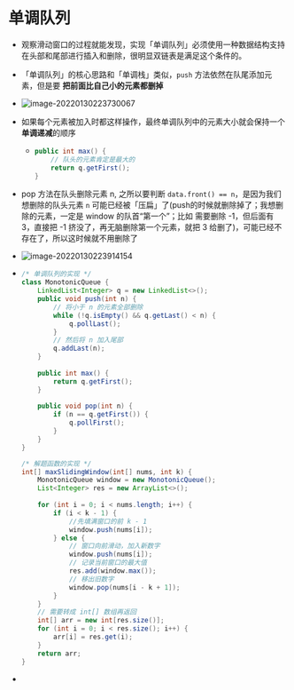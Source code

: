 # 单调队列

- 观察滑动窗口的过程就能发现，实现「单调队列」必须使用一种数据结构支持在头部和尾部进行插入和删除，很明显双链表是满足这个条件的。

- 「单调队列」的核心思路和「单调栈」类似，`push` 方法依然在队尾添加元素，但是要 **把前面比自己小的元素都删掉**

- ![image-20220130223730067](https://raw.githubusercontent.com/TWDH/Leetcode-From-Zero/pictures/img/image-20220130223730067.png)

- 如果每个元素被加入时都这样操作，最终单调队列中的元素大小就会保持一个**单调递减**的顺序

  - ```java
    public int max() {
        // 队头的元素肯定是最大的
        return q.getFirst();
    }
    ```

- pop 方法在队头删除元素 n, 之所以要判断 `data.front() == n`，是因为我们想删除的队头元素 `n` 可能已经被「压扁」了(push的时候就删除掉了；我想删除的元素，一定是 window 的队首“第一个”；比如 需要删除 -1，但后面有 3，直接把 -1 挤没了，再无脑删除第一个元素，就把 3 给删了)，可能已经不存在了，所以这时候就不用删除了

- ![image-20220130223914154](https://raw.githubusercontent.com/TWDH/Leetcode-From-Zero/pictures/img/image-20220130223914154.png)

- ```java
  /* 单调队列的实现 */
  class MonotonicQueue {
      LinkedList<Integer> q = new LinkedList<>();
      public void push(int n) {
          // 将小于 n 的元素全部删除
          while (!q.isEmpty() && q.getLast() < n) {
              q.pollLast();
          }
          // 然后将 n 加入尾部
          q.addLast(n);
      }
      
      public int max() {
          return q.getFirst();
      }
      
      public void pop(int n) {
          if (n == q.getFirst()) {
              q.pollFirst();
          }
      }
  }
  
  /* 解题函数的实现 */
  int[] maxSlidingWindow(int[] nums, int k) {
      MonotonicQueue window = new MonotonicQueue();
      List<Integer> res = new ArrayList<>();
      
      for (int i = 0; i < nums.length; i++) {
          if (i < k - 1) {
              //先填满窗口的前 k - 1
              window.push(nums[i]);
          } else {
              // 窗口向前滑动，加入新数字
              window.push(nums[i]);
              // 记录当前窗口的最大值
              res.add(window.max());
              // 移出旧数字
              window.pop(nums[i - k + 1]);
          }
      }
      // 需要转成 int[] 数组再返回
      int[] arr = new int[res.size()];
      for (int i = 0; i < res.size(); i++) {
          arr[i] = res.get(i);
      }
      return arr;
  }
  ```

- 